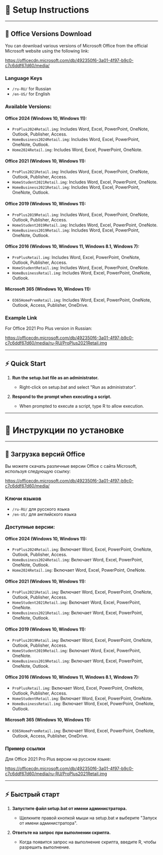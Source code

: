 # 🔧 Setup Instructions

---

## 💾 Office Versions Download

You can download various versions of Microsoft Office from the official Microsoft website using the following link:

https://officecdn.microsoft.com/db/492350f6-3a01-4f97-b9c0-c7c6ddf67d60/media/

### Language Keys
- `/ru-RU/` for Russian
- `/en-US/` for English

### Available Versions:
#### Office 2024 (Windows 10, Windows 11):
- `ProPlus2024Retail.img`: Includes Word, Excel, PowerPoint, OneNote, Outlook, Publisher, Access.
- `HomeBusiness2024Retail.img`: Includes Word, Excel, PowerPoint, OneNote, Outlook.
- `Home2024Retail.img`: Includes Word, Excel, PowerPoint, OneNote.

#### Office 2021 (Windows 10, Windows 11):
- `ProPlus2021Retail.img`: Includes Word, Excel, PowerPoint, OneNote, Outlook, Publisher, Access.
- `HomeStudent2021Retail.img`: Includes Word, Excel, PowerPoint, OneNote.
- `HomeBusiness2021Retail.img`: Includes Word, Excel, PowerPoint, OneNote, Outlook.

#### Office 2019 (Windows 10, Windows 11):
- `ProPlus2019Retail.img`: Includes Word, Excel, PowerPoint, OneNote, Outlook, Publisher, Access.
- `HomeStudent2019Retail.img`: Includes Word, Excel, PowerPoint, OneNote.
- `HomeBusiness2019Retail.img`: Includes Word, Excel, PowerPoint, OneNote, Outlook.

#### Office 2016 (Windows 10, Windows 11, Windows 8.1, Windows 7):
- `ProPlusRetail.img`: Includes Word, Excel, PowerPoint, OneNote, Outlook, Publisher, Access.
- `HomeStudentRetail.img`: Includes Word, Excel, PowerPoint, OneNote.
- `HomeBusinessRetail.img`: Includes Word, Excel, PowerPoint, OneNote, Outlook.

#### Microsoft 365 (Windows 10, Windows 11):
- `O365HomePremRetail.img`: Includes Word, Excel, PowerPoint, OneNote, Outlook, Access, Publisher, OneDrive.

### Example Link
For Office 2021 Pro Plus version in Russian:

https://officecdn.microsoft.com/db/492350f6-3a01-4f97-b9c0-c7c6ddf67d60/media/ru-RU/ProPlus2021Retail.img

---

## ⚡ Quick Start

1. **Run the setup.bat file as an administrator.**
    - Right-click on setup.bat and select "Run as administrator".

2. **Respond to the prompt when executing a script.**
    - When prompted to execute a script, type R to allow execution.

---

# 🔧 Инструкции по установке

---

## 💾 Загрузка версий Office

Вы можете скачать различные версии Office с сайта Microsoft, используя следующую ссылку:

https://officecdn.microsoft.com/db/492350f6-3a01-4f97-b9c0-c7c6ddf67d60/media/

### Ключи языков
- `/ru-RU/` для русского языка
- `/en-US/` для английского языка

### Доступные версии:
#### Office 2024 (Windows 10, Windows 11):
- `ProPlus2024Retail.img`: Включает Word, Excel, PowerPoint, OneNote, Outlook, Publisher, Access.
- `HomeBusiness2024Retail.img`: Включает Word, Excel, PowerPoint, OneNote, Outlook.
- `Home2024Retail.img`: Включает Word, Excel, PowerPoint, OneNote.

#### Office 2021 (Windows 10, Windows 11):
- `ProPlus2021Retail.img`: Включает Word, Excel, PowerPoint, OneNote, Outlook, Publisher, Access.
- `HomeStudent2021Retail.img`: Включает Word, Excel, PowerPoint, OneNote.
- `HomeBusiness2021Retail.img`: Включает Word, Excel, PowerPoint, OneNote, Outlook.

#### Office 2019 (Windows 10, Windows 11):
- `ProPlus2019Retail.img`: Включает Word, Excel, PowerPoint, OneNote, Outlook, Publisher, Access.
- `HomeStudent2019Retail.img`: Включает Word, Excel, PowerPoint, OneNote.
- `HomeBusiness2019Retail.img`: Включает Word, Excel, PowerPoint, OneNote, Outlook.

#### Office 2016 (Windows 10, Windows 11, Windows 8.1, Windows 7):
- `ProPlusRetail.img`: Включает Word, Excel, PowerPoint, OneNote, Outlook, Publisher, Access.
- `HomeStudentRetail.img`: Включает Word, Excel, PowerPoint, OneNote.
- `HomeBusinessRetail.img`: Включает Word, Excel, PowerPoint, OneNote, Outlook.

#### Microsoft 365 (Windows 10, Windows 11):
- `O365HomePremRetail.img`: Включает Word, Excel, PowerPoint, OneNote, Outlook, Access, Publisher, OneDrive.

### Пример ссылки
Для Office 2021 Pro Plus версии на русском языке:

https://officecdn.microsoft.com/db/492350f6-3a01-4f97-b9c0-c7c6ddf67d60/media/ru-RU/ProPlus2021Retail.img

---

## ⚡ Быстрый старт

1. **Запустите файл setup.bat от имени администратора.**
    - Щелкните правой кнопкой мыши на setup.bat и выберите "Запуск от имени администратора".

2. **Ответьте на запрос при выполнении скрипта.**
    - Когда появится запрос на выполнение скрипта, введите R, чтобы разрешить выполнение.

